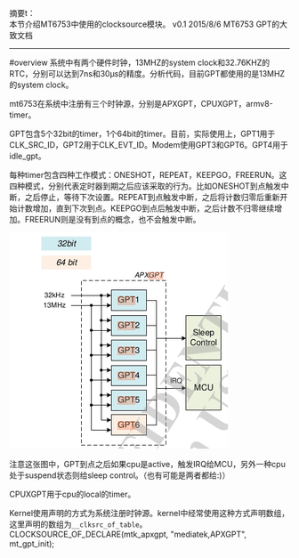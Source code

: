 摘要t：  
本节介绍MT6753中使用的clocksource模块。
v0.1 2015/8/6 MT6753 GPT的大致文档

---

#overview
系统中有两个硬件时钟，13MHZ的system clock和32.76KHZ的RTC，分别可以达到7ns和30μs的精度。分析代码，目前GPT都使用的是13MHZ的system clock。

mt6753在系统中注册有三个时钟源，分别是APXGPT，CPUXGPT，armv8-timer。

GPT包含5个32bit的timer，1个64bit的timer。目前，实际使用上，GPT1用于CLK_SRC_ID，GPT2用于CLK_EVT_ID。Modem使用GPT3和GPT6。GPT4用于idle_gpt。

每种timer包含四种工作模式：ONESHOT，REPEAT，KEEPGO，FREERUN。这四种模式，分别代表定时器到期之后应该采取的行为。比如ONESHOT到点触发中断，之后停止，等待下次设置。REPEAT到点触发中断，之后将计数归零后重新开始计数增加，直到下次到点。KEEPGO到点后触发中断，之后计数不归零继续增加。FREERUN则是没有到点的概念，也不会触发中断。

![mtk gpt](pictures/time_clocksource_gpt_1.png)

注意这张图中，GPT到点之后如果cpu是active，触发IRQ给MCU，另外一种cpu处于suspend状态则给sleep control。（也有可能是两者都给:)）

CPUXGPT用于cpu的local的timer。

Kernel使用声明的方式为系统注册时钟源。kernel中经常使用这种方式声明数组，这里声明的数组为`__clksrc_of_table`。
CLOCKSOURCE_OF_DECLARE(mtk_apxgpt, "mediatek,APXGPT", mt_gpt_init);
